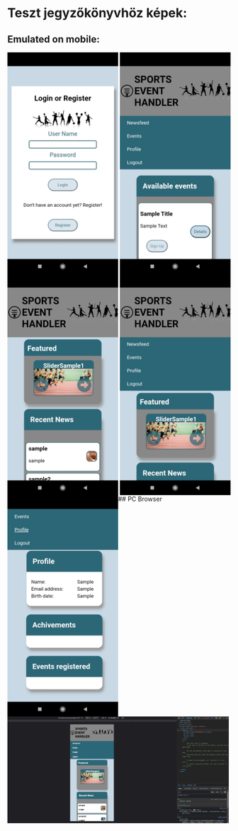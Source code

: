 # Teszt jegyzőkönyvhöz képek:

## Emulated on mobile:
<img align="left" src="https://github.com/SprotsEventOrgainzerSite/sports-event-organizer-fe-mobile/blob/master/dok/photo/mobil_Login.jpg" alt="" style="width:250px;"/>
<img align="right" src="https://github.com/SprotsEventOrgainzerSite/sports-event-organizer-fe-mobile/blob/master/dok/photo/mobil_Events.jpg" alt="" style="width:250px;"/>
<img align="left" src="https://github.com/SprotsEventOrgainzerSite/sports-event-organizer-fe-mobile/blob/master/dok/photo/mobil_Newsfeed.jpg" alt="" style="width:250px;"/>
<img align="right" src="https://github.com/SprotsEventOrgainzerSite/sports-event-organizer-fe-mobile/blob/master/dok/photo/mobil_Newsfeed2.jpg" alt="" style="width:250px;"/>
<img align="left" src="https://github.com/SprotsEventOrgainzerSite/sports-event-organizer-fe-mobile/blob/master/dok/photo/mobil_Profile.jpg" alt="" style="width:250px;"/>
<br /><br /><br /><br /><br /><br /><br />
## PC Browser
<img align="left" src="https://github.com/SprotsEventOrgainzerSite/sports-event-organizer-fe-mobile/blob/master/dok/photo/browser_Newsfeed.jpg" alt="" style="width:500px;"/>
